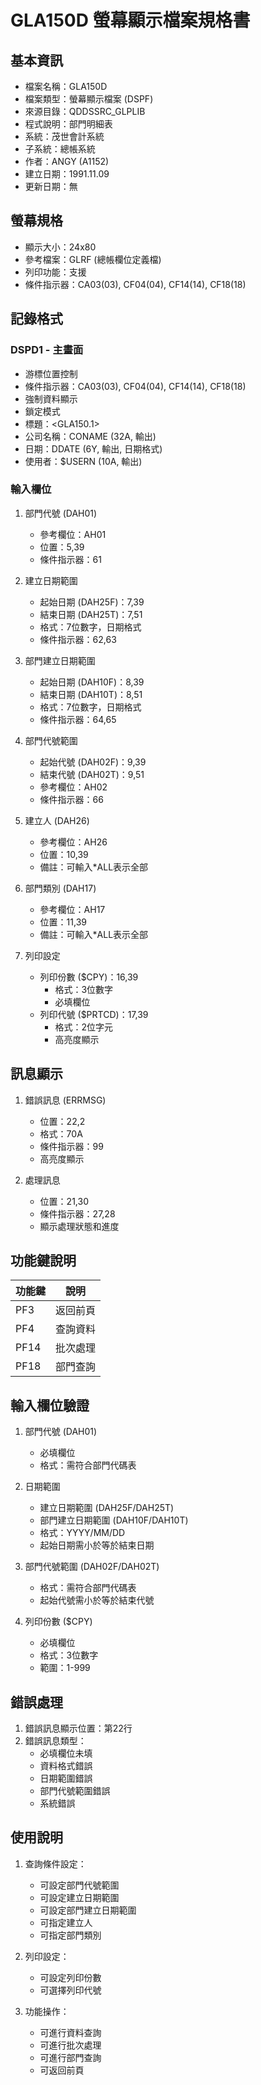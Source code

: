 # GLA150D 螢幕顯示檔案規格書

## 基本資訊
- 檔案名稱：GLA150D
- 檔案類型：螢幕顯示檔案 (DSPF)
- 來源目錄：QDDSSRC_GLPLIB
- 程式說明：部門明細表
- 系統：茂世會計系統
- 子系統：總帳系統
- 作者：ANGY (A1152)
- 建立日期：1991.11.09
- 更新日期：無

## 螢幕規格
- 顯示大小：24x80
- 參考檔案：GLRF (總帳欄位定義檔)
- 列印功能：支援
- 條件指示器：CA03(03), CF04(04), CF14(14), CF18(18)

## 記錄格式
### DSPD1 - 主畫面
- 游標位置控制
- 條件指示器：CA03(03), CF04(04), CF14(14), CF18(18)
- 強制資料顯示
- 鎖定模式
- 標題：<GLA150.1>
- 公司名稱：CONAME (32A, 輸出)
- 日期：DDATE (6Y, 輸出, 日期格式)
- 使用者：$USERN (10A, 輸出)

### 輸入欄位
1. 部門代號 (DAH01)
   - 參考欄位：AH01
   - 位置：5,39
   - 條件指示器：61

2. 建立日期範圍
   - 起始日期 (DAH25F)：7,39
   - 結束日期 (DAH25T)：7,51
   - 格式：7位數字，日期格式
   - 條件指示器：62,63

3. 部門建立日期範圍
   - 起始日期 (DAH10F)：8,39
   - 結束日期 (DAH10T)：8,51
   - 格式：7位數字，日期格式
   - 條件指示器：64,65

4. 部門代號範圍
   - 起始代號 (DAH02F)：9,39
   - 結束代號 (DAH02T)：9,51
   - 參考欄位：AH02
   - 條件指示器：66

5. 建立人 (DAH26)
   - 參考欄位：AH26
   - 位置：10,39
   - 備註：可輸入*ALL表示全部

6. 部門類別 (DAH17)
   - 參考欄位：AH17
   - 位置：11,39
   - 備註：可輸入*ALL表示全部

7. 列印設定
   - 列印份數 ($CPY)：16,39
     - 格式：3位數字
     - 必填欄位
   - 列印代號 ($PRTCD)：17,39
     - 格式：2位字元
     - 高亮度顯示

## 訊息顯示
1. 錯誤訊息 (ERRMSG)
   - 位置：22,2
   - 格式：70A
   - 條件指示器：99
   - 高亮度顯示

2. 處理訊息
   - 位置：21,30
   - 條件指示器：27,28
   - 顯示處理狀態和進度

## 功能鍵說明
| 功能鍵 | 說明 |
|-------|------|
| PF3 | 返回前頁 |
| PF4 | 查詢資料 |
| PF14 | 批次處理 |
| PF18 | 部門查詢 |

## 輸入欄位驗證
1. 部門代號 (DAH01)
   - 必填欄位
   - 格式：需符合部門代碼表

2. 日期範圍
   - 建立日期範圍 (DAH25F/DAH25T)
   - 部門建立日期範圍 (DAH10F/DAH10T)
   - 格式：YYYY/MM/DD
   - 起始日期需小於等於結束日期

3. 部門代號範圍 (DAH02F/DAH02T)
   - 格式：需符合部門代碼表
   - 起始代號需小於等於結束代號

4. 列印份數 ($CPY)
   - 必填欄位
   - 格式：3位數字
   - 範圍：1-999

## 錯誤處理
1. 錯誤訊息顯示位置：第22行
2. 錯誤訊息類型：
   - 必填欄位未填
   - 資料格式錯誤
   - 日期範圍錯誤
   - 部門代號範圍錯誤
   - 系統錯誤

## 使用說明
1. 查詢條件設定：
   - 可設定部門代號範圍
   - 可設定建立日期範圍
   - 可設定部門建立日期範圍
   - 可指定建立人
   - 可指定部門類別

2. 列印設定：
   - 可設定列印份數
   - 可選擇列印代號

3. 功能操作：
   - 可進行資料查詢
   - 可進行批次處理
   - 可進行部門查詢
   - 可返回前頁 